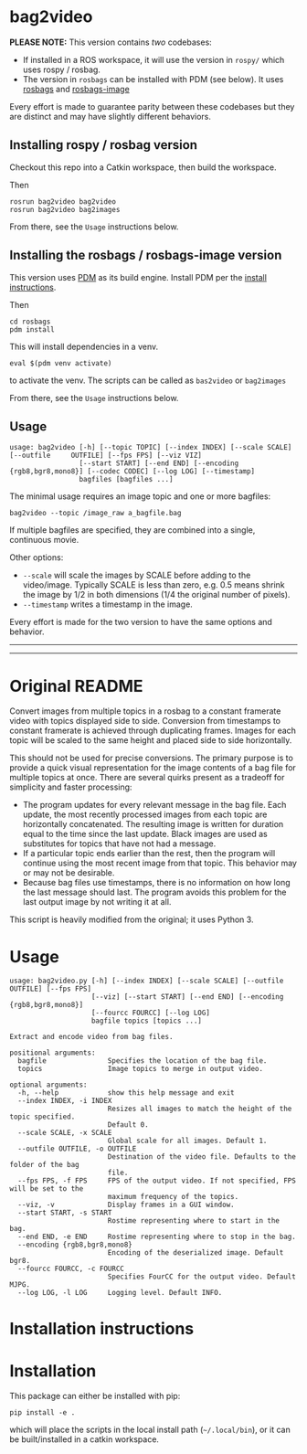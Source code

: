 bag2video
=========

**PLEASE NOTE:**  This version contains _two_ codebases:

* If installed in a ROS workspace, it will use the version in `rospy/` which uses rospy / rosbag.
* The version in `rosbags` can be installed with PDM (see below).  It uses [rosbags](https://pypi.org/project/rosbags/) and [rosbags-image](https://pypi.org/project/rosbags-image/)

Every effort is made to guarantee parity between these codebases but they are distinct and may have slightly different behaviors.

## Installing rospy / rosbag version

Checkout this repo into a Catkin workspace, then build the workspace.

Then

```
rosrun bag2video bag2video
rosrun bag2video bag2images
```

From there, see the `Usage` instructions below.

## Installing the rosbags / rosbags-image version

This version uses [PDM](https://pdm-project.org/en/latest/) as its build engine.  Install PDM per the [install instructions](https://pdm-project.org/en/latest/#recommended-installation-method).

Then

```
cd rosbags
pdm install
```

This will install dependencies in a venv.

```
eval $(pdm venv activate)
```

to activate the venv.  The scripts can be called as `bas2video` or `bag2images`

From there, see the `Usage` instructions below.

## Usage

```
usage: bag2video [-h] [--topic TOPIC] [--index INDEX] [--scale SCALE] [--outfile     OUTFILE] [--fps FPS] [--viz VIZ]
                 [--start START] [--end END] [--encoding {rgb8,bgr8,mono8}] [--codec CODEC] [--log LOG] [--timestamp]
                 bagfiles [bagfiles ...]
```

The minimal usage requires an image topic and one or more bagfiles:


```
bag2video --topic /image_raw a_bagfile.bag
```

If multiple bagfiles are specified, they are combined into a single, continuous movie.

Other options:

* `--scale` will scale the images by SCALE before adding to the video/image.  Typically SCALE is less than zero, e.g. 0.5 means shrink the image by 1/2 in both dimensions (1/4 the original number of pixels).
* `--timestamp` writes a timestamp in the image.

Every effort is made for the two version to have the same options and behavior.



-----
-----

# Original README

Convert images from multiple topics in a rosbag to a constant framerate video with topics displayed side to side. Conversion from timestamps to constant framerate is achieved through duplicating frames. Images for each topic will be scaled to the same height and placed side to side horizontally.

This should not be used for precise conversions. The primary purpose is to provide a quick visual representation for the image contents of a bag file for multiple topics at once. There are several quirks present as a tradeoff for simplicity and faster processing:

* The program updates for every relevant message in the bag file. Each update, the most recently processed images from each topic are horizontally concatenated. The resulting image is written for duration equal to the time since the last update. Black images are used as substitutes for topics that have not had a message.
* If a particular topic ends earlier than the rest, then the program will continue using the most recent image from that topic. This behavior may or may not be desirable.
* Because bag files use timestamps, there is no information on how long the last message should last. The program avoids this problem for the last output image by not writing it at all.

This script is heavily modified from the original; it uses Python 3.

# Usage
    usage: bag2video.py [-h] [--index INDEX] [--scale SCALE] [--outfile OUTFILE] [--fps FPS]
                        [--viz] [--start START] [--end END] [--encoding {rgb8,bgr8,mono8}]
                        [--fourcc FOURCC] [--log LOG]
                        bagfile topics [topics ...]

    Extract and encode video from bag files.

    positional arguments:
      bagfile               Specifies the location of the bag file.
      topics                Image topics to merge in output video.

    optional arguments:
      -h, --help            show this help message and exit
      --index INDEX, -i INDEX
                            Resizes all images to match the height of the topic specified.
                            Default 0.
      --scale SCALE, -x SCALE
                            Global scale for all images. Default 1.
      --outfile OUTFILE, -o OUTFILE
                            Destination of the video file. Defaults to the folder of the bag
                            file.
      --fps FPS, -f FPS     FPS of the output video. If not specified, FPS will be set to the
                            maximum frequency of the topics.
      --viz, -v             Display frames in a GUI window.
      --start START, -s START
                            Rostime representing where to start in the bag.
      --end END, -e END     Rostime representing where to stop in the bag.
      --encoding {rgb8,bgr8,mono8}
                            Encoding of the deserialized image. Default bgr8.
      --fourcc FOURCC, -c FOURCC
                            Specifies FourCC for the output video. Default MJPG.
      --log LOG, -l LOG     Logging level. Default INFO.


# Installation instructions

# Installation

This package can either be installed with pip:

```
pip install -e .
```

which will place the scripts in the local install path (`~/.local/bin`), or it can be built/installed in a catkin workspace.
